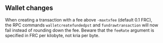 Wallet changes
--------------
When creating a transaction with a fee above `-maxtxfee` (default 0.1 FRC),
the RPC commands `walletcreatefundedpst` and  `fundrawtransaction` will now fail
instead of rounding down the fee. Beware that the `feeRate` argument is specified
in FRC per kilobyte, not kria per byte.
